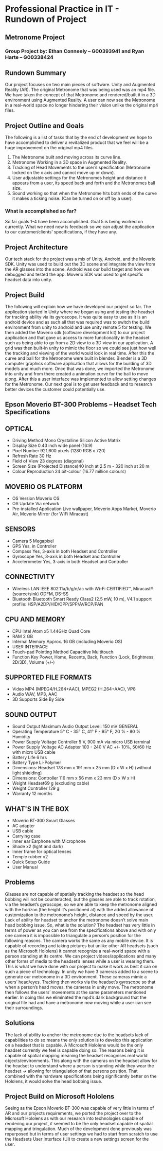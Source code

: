 # Professional Practice in IT - Rundown of Project
## Metronome Project
### Group Project by: Ethan Conneely – G00393941 and Ryan Harte – G00338424

## Rundown Summary
Our project focuses on two main pieces of software. Unity and Augmented Reality (AR). The original Metronome that was being used was an mp4 file. We have taken the concept of that Metronome and rendered/built it in a 3D environment using Augmented Reality. A user can now see the Metronome in a real-world space no longer hindering their vision unlike the original mp4 files.

## Project Outline and Goals
The following is a list of tasks that by the end of development we hope to have accomplished to deliver a revitalized product that we feel will be a huge improvement on the original mp4 files.
1.	The Metronome built and moving across its curve line.
2.	Metronome Working in a 3D space in Augmented Reality.
3.	Tracking of Head Movements to the user’s specification (Metronome locked on the x axis and cannot move up or down).
4.	User adjustable settings for the Metronomes height and distance it appears from a user, its speed back and forth and the Metronomes ball size.
5.	Sound working so that when the Metronome hits both ends of the curve it makes a ticking noise. (Can be turned on or off by a user).
### What is accomplished so far?
So far goals 1-4 have been accomplished. Goal 5 is being worked on currently. What we need now is feedback so we can adjust the application to our customer/clients' specifications, if they have any.

## Project Architecture
Our tech stack for the project was a mix of Unity, Android, and the Moverio SDK.
Unity was used to build out the 3D scene and integrate the view from the AR glasses into the scene.
Android was our build target and how we debugged and tested the app.
Moverio SDK was used to get specific headset data into unity.

## Project Build
The following will explain how we have developed our project so far.
The application started in Unity where we began using and testing the headset for tracking ability via its gyroscope. It was quite easy to use as it is an android device and as such all that was required was to switch the build environment from unity to android and use unity remote 5 for testing. We then added the Moverio sdk (software development kit) to our project application and that gave us access to more functionality in the headset such as being able to go from a 2D view to a 3D view in our application. A grid was then built-in unity to mimic the floor so we could see just how well the tracking and viewing of the world would look in real time. After this the curve and ball for the Metronome were built in blender. Blender is a 3D computer graphics software application that allows for the building of 3D models and much more. Once that was done, we imported the Metronome into unity and from there created a animation curve for the ball to move along. After this a user interface was implemented to allow setting changes for the Metronome. Our next goal is to get user feedback and to research better devices the customer could potentially use.

## Epson Moverio BT-300 Problems – Headset Tech Specifications

## OPTICAL
- Driving Method Mono Crystalline Silicon Active Matrix
- Display Size 0.43 inch wide panel (16:9)
- Pixel Number 921,600 pixels (1280 RGB x 720)
- Refresh Rate 30 Hz
- Field of View 23 degrees (diagonal)
- Screen Size (Projected Distance)40 inch at 2.5 m - 320 inch at 20 m
- Colour Reproduction 24 bit-colour (16.77 million colours)

## MOVERIO OS PLATFORM
- OS Version Moverio OS
- OS Update Via network
- Pre-installed Application Live wallpaper, Moverio Apps Market, Moverio Air, Moverio Mirror (for WiFi Miracast)

## SENSORS
- Camera 5 Megapixel
- GPS Yes, in Controller
- Compass Yes, 3-axis in both Headset and Controller
- Gyroscope Yes, 3-axis in both Headset and Controller
- Accelerometer Yes, 3-axis in both Headset and Controller

## CONNECTIVITY
- Wireless LAN IEEE 802.11a/b/g/n/ac with Wi-Fi CERTIFIED™, Miracast® (source/sink) ODFM, DS-SS
- Bluetooth Bluetooth Smart Ready Class2 (2.5 mW, 10 m), V4.1 support profile: HSP/A2DP/HID/OPP/SPP/AVRCP/PAN

## CPU AND MEMORY
- CPU Intel Atom x5 1.44GHz Quad Core
- RAM 2 GB
- Internal Memory Approx. 16 GB (including Moverio OS)
- USER INTERFACE
- Touch-pad Pointing Method Capacitive Multitouch
- Function Key Power, Home, Recents, Back, Function (Lock, Brightness, 2D/3D), Volume (+/-)

## SUPPORTED FILE FORMATS
- Video MP4 (MPEG4/H.264+AAC), MPEG2 (H.264+AAC), VP8
- Audio WAV, MP3, AAC
- 3D Supports Side By Side

## SOUND OUTPUT
- Sound Output Maximum Audio Output Level: 150 mV GENERAL
- Operating Temperature 5° C - 35° C, 41° F - 95° F, 20 % - 80 % Humidity
- Power Supply Voltage Controller 5 V, 900 mA via micro USB terminal
- Power Supply Voltage AC Adapter 100 - 240 V AC +/- 10%, 50/60 Hz with micro USB cable
- Battery Life 6 hrs
- Battery Type Li-Polymer
- Dimensions: Headset 178 mm x 191 mm x 25 mm (D x W x H) (without light shielding)
- Dimensions: Controller 116 mm x 56 mm x 23 mm (D x W x H)
- Weight Headset69 g (excluding cable)
- Weight Controller 129 g
- Warranty 12 months

## WHAT'S IN THE BOX
- Moverio BT-300 Smart Glasses
- AC adapter
- USB cable
- Carrying case
- Inner ear Earphone with Microphone
- Shade x2 (light and dark)
- Inner frame for optical lenses
- Temple rubber x2
- Quick Setup Guide
- User Manual

## Problems
Glasses are not capable of spatially tracking the headset so the head bobbing will not be counteracted, but the glasses are able to track rotation, via the headset’s gyroscope, so we are able to keep the metronome aligned with the horizon (the height it’s positioned at) with the added allowance of customization to the metronome’s height, distance and speed by the user. Lack of ability for headset to anchor the metronome doesn’t solve main head bobbing issue. So, what is the solution?
The headset has very little in terms of power as you can see from the specifications above and with only one camera it is impossible to triangulate a person’s position for the following reasons. The camera works the same as any mobile device. It is capable of recording and taking pictures but unlike other AR headsets (such as the Microsoft Hololens) it cannot recognize a real-world space with a person standing at its centre. We can project videos/applications and many other forms of media to the headset’s lenses while a user is wearing them.
This is what we have done with our project to make it work as best it can on such a piece of technology. In unity we have 3 cameras added to a scene to generate our metronome in a 3D environment. These cameras mimic a users’ head/eyes. Tracking then works via the headset’s gyroscope so that when a person’s head moves, the cameras in unity move. The metronome then follows the users’ movements at the same parameters mentioned earlier. In doing this we eliminated the mp4’s dark background that the original file had and have a metronome now moving while a user can see their surroundings.

## Solutions
The lack of ability to anchor the metronome due to the headsets lack of capabilities to do so means the only solution is to develop this application on a headset that is capable. A Microsoft Hololens would be the only headset currently we feel is capable doing so. The reasons being it is capable of spatial mapping meaning the headset recognises real world objects/environments. This along with the cameras on the headset allow for the headset to understand where a person is standing while they wear the headset -> allowing for triangulation of that persons position. That combined with the hardware specifications being significantly better on the Hololens, it would solve the head bobbing issue. 

## Project Build on Microsoft Hololens
Seeing as the Epson Moverio BT-300 was capable of very little in terms of AR and our projects requirements, we ported the project over to the Microsoft Hololens as with our research into technologies capable of rendering our project, it seemed to be the only headset capable of spatial mapping and tringulation. Much of the development done previously was repurposed but in terms of user settings we had to start from scratch to use the Headsets User Interface (UI) to create a new settings screen for the user.
